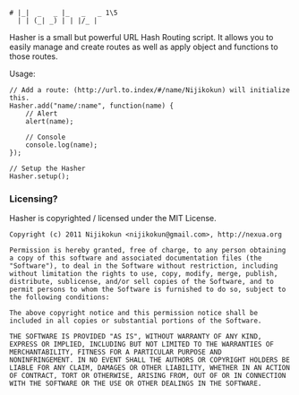      
    # |_|  _   _ |_   _   _ 1\5
      | | (_| _) | | |/_ | 

Hasher is a small but powerful URL Hash Routing script. It allows you to easily manage and create routes as well as apply object and functions to those routes.

Usage:
    
    // Add a route: (http://url.to.index/#/name/Nijikokun) will initialize this.
    Hasher.add("name/:name", function(name) {
        // Alert
        alert(name);
        
        // Console
        console.log(name);
    });
    
    // Setup the Hasher
    Hasher.setup();
    
<h3>Licensing?</h3>

Hasher is copyrighted / licensed under the MIT License.

    Copyright (c) 2011 Nijikokun <nijikokun@gmail.com>, http://nexua.org

    Permission is hereby granted, free of charge, to any person obtaining
    a copy of this software and associated documentation files (the
    "Software"), to deal in the Software without restriction, including
    without limitation the rights to use, copy, modify, merge, publish,
    distribute, sublicense, and/or sell copies of the Software, and to
    permit persons to whom the Software is furnished to do so, subject to
    the following conditions:

    The above copyright notice and this permission notice shall be
    included in all copies or substantial portions of the Software.

    THE SOFTWARE IS PROVIDED "AS IS", WITHOUT WARRANTY OF ANY KIND,
    EXPRESS OR IMPLIED, INCLUDING BUT NOT LIMITED TO THE WARRANTIES OF
    MERCHANTABILITY, FITNESS FOR A PARTICULAR PURPOSE AND
    NONINFRINGEMENT. IN NO EVENT SHALL THE AUTHORS OR COPYRIGHT HOLDERS BE
    LIABLE FOR ANY CLAIM, DAMAGES OR OTHER LIABILITY, WHETHER IN AN ACTION
    OF CONTRACT, TORT OR OTHERWISE, ARISING FROM, OUT OF OR IN CONNECTION
    WITH THE SOFTWARE OR THE USE OR OTHER DEALINGS IN THE SOFTWARE.